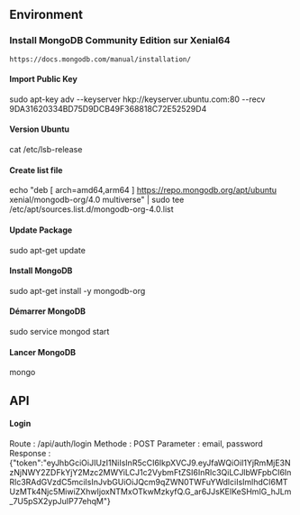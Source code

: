 Environment
------

### Install MongoDB Community Edition sur Xenial64
```
https://docs.mongodb.com/manual/installation/
```

#### Import Public Key
sudo apt-key adv --keyserver hkp://keyserver.ubuntu.com:80 --recv 9DA31620334BD75D9DCB49F368818C72E52529D4

#### Version Ubuntu
cat /etc/lsb-release

#### Create list file
echo "deb [ arch=amd64,arm64 ] https://repo.mongodb.org/apt/ubuntu xenial/mongodb-org/4.0 multiverse" | sudo tee /etc/apt/sources.list.d/mongodb-org-4.0.list

#### Update Package
sudo apt-get update

#### Install MongoDB
sudo apt-get install -y mongodb-org

#### Démarrer MongoDB
sudo service mongod start

#### Lancer MongoDB
mongo

API
------

#### Login
Route : /api/auth/login
Methode : POST
Parameter : email, password
Response : {"token":"eyJhbGciOiJIUzI1NiIsInR5cCI6IkpXVCJ9.eyJfaWQiOiI1YjRmMjE3NzNjNWY2ZDFkYjY2Mzc2MWYiLCJ1c2VybmFtZSI6InRlc3QiLCJlbWFpbCI6InRlc3RAdGVzdC5mciIsInJvbGUiOiJQcm9qZWN0TWFuYWdlciIsImlhdCI6MTUzMTk4Njc5MiwiZXhwIjoxNTMxOTkwMzkyfQ.G_ar6JJsKElKeSHmIG_hJLm_7U5pSX2ypJuIP77ehqM"}
